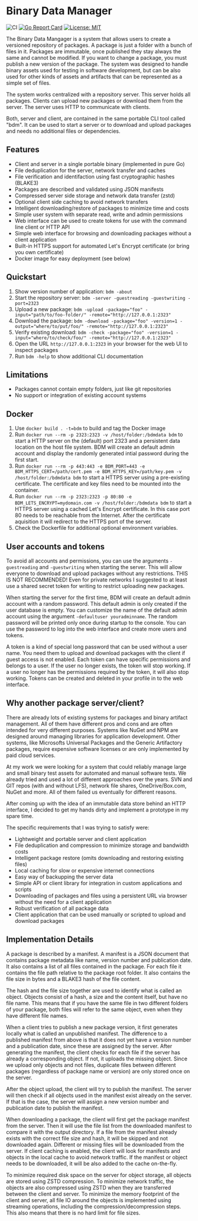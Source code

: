# Binary Data Manager

![CI](https://github.com/cry-inc/bdm/workflows/CI/badge.svg?branch=master)
[![Go Report Card](https://goreportcard.com/badge/github.com/cry-inc/bdm)](https://goreportcard.com/report/github.com/cry-inc/bdm)
[![License: MIT](https://img.shields.io/badge/License-MIT-blue.svg)](https://opensource.org/licenses/MIT)

The Binary Data Mangager is a system that allows users to create a versioned repository of packages. A package is just a folder with a bunch of files in it. Packages are immutable, once published they stay always the same and cannot be modified. If you want to change a package, you must publish a new version of the package. The system was designed to handle binary assets used for testing in software development, but can be also used for other kinds of assets and artifacts that can be represented as a simple set of files.

The system works centralized with a repository server. This server holds all packages. Clients can upload new packages or download them from the server. The server uses HTTP to communicate with clients.

Both, server and client, are contained in the same portable CLI tool called "bdm". It can be used to start a server or to download and upload packages and needs no additional files or dependencies.

## Features

* Client and server in a single portable binary (implemented in pure Go)
* File deduplication for the server, network transfer and caches
* File verification and identifaction using fast cryptographic hashes (BLAKE3)
* Packages are described and validated using JSON manifests
* Compressed server side storage and network data transfer (zstd)
* Optional client side caching to avoid network transfers
* Intelligent downloading/restore of packages to minimize time and costs
* Simple user system with separate read, write and admin permissions
* Web interface can be used to create tokens for use with the command line client or HTTP API
* Simple web interface for browsing and downloading packages without a client application
* Built-in HTTPS support for automated Let's Encrypt certificate (or bring you own certificate)
* Docker image for easy deployment (see below)

## Quickstart

1. Show version number of application: `bdm -about`
2. Start the repository server: `bdm -server -guestreading -guestwriting -port=2323`
3. Upload a new package: `bdm -upload -package="foo" -input="path/to/foo-folder/" -remote="http://127.0.0.1:2323"`
4. Download the package: `bdm -download -package="foo" -version=1 -output="where/to/put/foo/" -remote="http://127.0.0.1:2323"`
5. Verify existing download: `bdm -check -package="foo" -version=1 -input="where/to/check/foo/" -remote="http://127.0.0.1:2323"`
6. Open the URL `http://127.0.0.1:2323` in your browser for the web UI to inspect packages
7. Run `bdm -help` to show additional CLI documentation

## Limitations

* Packages cannot contain empty folders, just like git repositories
* No support or integration of existing account systems

## Docker

1. Use `docker build . -t=bdm` to build and tag the Docker image
2. Run `docker run --rm -p 2323:2323 -v /host/folder:/bdmdata bdm` to start a HTTP server on the (default) port 2323 and a persistent data location on the host file system. BDM will create an default admin account and display the randomly generated intial password during the first start.
3. Run `docker run --rm -p 443:443 -e BDM_PORT=443 -e BDM_HTTPS_CERT=/path/cert.pem -e BDM_HTTPS_KEY=/path/key.pem -v /host/folder:/bdmdata bdm` to start a HTTPS server using a pre-existing certificate. The certificate and key files need to be mounted into the container.
4. Run `docker run --rm -p 2323:2323 -p 80:80 -e BDM_LETS_ENCRYPT=mydomain.com -v /host/folder:/bdmdata bdm` to start a HTTPS server using a cached Let's Encrypt certificate. In this case port 80 needs to be reachable from the Internet. After the certificate aquisition it will redirect to the HTTPS port of the server.
5. Check the Dockerfile for additional optional environment variables.

## User accounts and tokens

To avoid all accounts and permissions, you can use the arguments `-guestreading` and `-guestwriting` when starting the server. This will allow everyone to download and upload packages without any restrictions. THIS IS NOT RECOMMENDED! Even for private networks I suggested to at least use a shared secret token for writing to restrict uploading new packages.

When starting the server for the first time, BDM will create an default admin account with a random password. This default admin is only created if the user database is empty. You can customize the name of the default admin account using the argument `-defaultuser youradminname`. The random password will be printed only once during startup to the console. You can use the password to log into the web interface and create more users and tokens.

A token is a kind of special long password that can be used without a user name. You need them to upload and download packages with the client if guest access is not enabled. Each token can have specific permissions and belongs to a user. If the user no longer exists, the token will stop working. If a user no longer has the permissions required by the token, it will also stop working. Tokens can be created and deleted in your profile in to the web interface.

## Why another package server/client?

There are already lots of existing systems for packages and binary artifact management. All of them have different pros and cons and are often intended for very different purposes. Systems like NuGet and NPM are designed around managing libraries for application development. Other systems, like Microsofts Universal Packages and the Generic Artifactory packages, require expensive software licenses or are only implemented by paid cloud services.

At my work we were looking for a system that could reliably manage large and small binary test assets for automated and manual software tests. We already tried and used a lot of different approaches over the years. SVN and GIT repos (with and without LFS), network file shares, OneDrive/Box.com, NuGet and more. All of them failed us eventually for different reasons.

After coming up with the idea of an immutable data store behind an HTTP interface, I decided to get my hands dirty and implement a prototype in my spare time.

The specific requirements that I was trying to satisfy were:
* Lightweight and portable server and client application
* File deduplication and compression to minimize storage and bandwidth costs
* Intelligent package restore (omits downloading and restoring existing files)
* Local caching for slow or expensive internet connections
* Easy way of backupping the server data
* Simple API or client library for integration in custom applications and scripts
* Downloading of packages and files using a persistent URL via browser without the need for a client application
* Robust verification of all package data
* Client application that can be used manually or scripted to upload and download packages

## Implementation Details

A package is described by a manifest. A manifest is a JSON document that contains package metadata like name, version number and publication date. It also contains a list of all files contained in the package. For each file it contains the file path relative to the package root folder. It also contains the file size in bytes and a BLAKE3 hash of the file content.

The hash and the file size together are used to identify what is called an object. Objects consist of a hash, a size and the content itself, but have no file name. This means that if you have the same file in two different folders of your package, both files will refer to the same object, even when they have different file names.

When a client tries to publish a new package version, it first generates locally what is called an unpublished manifest. The difference to a published manifest from above is that it does not yet have a version number and a publication date, since these are assigned by the server. After generating the manifest, the client checks for each file if the server has already a corresponding object. If not, it uploads the missing object. Since we upload only objects and not files, duplicate files between different packages (regardless of package name or version) are only stored once on the server.

After the object upload, the client will try to publish the manifest. The server will then check if all objects used in the manifest exist already on the server. If that is the case, the server will assign a new version number and publication date to publish the manifest.

When downloading a package, the client will first get the package manifest from the server. Then it will use the file list from the downloaded manifest to compare it with the output directory. If a file from the manifest already exists with the correct file size and hash, it will be skipped and not downloaded again. Different or missing files will be downloaded from the server. If client caching is enabled, the client will look for manifests and objects in the local cache to avoid network traffic. If the manifest or object needs to be downloaded, it will be also added to the cache on-the-fly.

To minimize required disk space on the server for object storage, all objects are stored using ZSTD compression. To minimize network traffic, the objects are also compressed using ZSTD when they are transferred between the client and server. To minimize the memory footprint of the client and server, all file IO around the objects is implemented using streaming operations, including the compression/decompression steps. This also means that there is no hard limit for file sizes.
